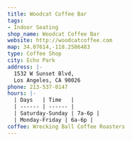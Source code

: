 ```yaml
---
title: Woodcat Coffee Bar
tags:
- Indoor Seating
shop_name: Woodcat Coffee Bar
website: http://woodcatcoffee.com
map: 34.07614,-118.2586483
type: Coffee Shop
city: Echo Park
address: |-
  1532 W Sunset Blvd,
  Los Angeles, CA 90026
phone: 213-537-0147
hours: |-
  | Days   | Time   |
  | ------ | ------ |
  | Saturday-Sunday | 7a-6p |
  | Monday-Friday | 6a-6p |
coffee: Wrecking Ball Coffee Roasters
---
```


